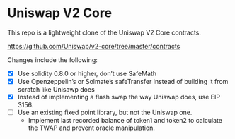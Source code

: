 # Uniswap V2 Core

This repo is a lightweight clone of the Uniswap V2 Core contracts.  

https://github.com/Uniswap/v2-core/tree/master/contracts

Changes include the following:

- [X] Use solidity 0.8.0 or higher, don’t use SafeMath
- [X] Use Openzeppelin’s or Solmate’s safeTransfer instead of building it from scratch like Unisawp does
- [X] Instead of implementing a flash swap the way Uniswap does, use EIP 3156.
- [ ] Use an existing fixed point library, but not the Uniswap one.
  - Implement last recorded balance of token1 and token2 to calculate the TWAP and prevent oracle manipulation.
 